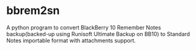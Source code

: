 # bbrem2sn
A python program to convert BlackBerry 10 Remember Notes backup(backed-up using Runisoft Ultimate Backup on BB10) to Standard Notes importable format with attachments support.
